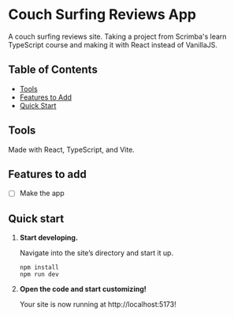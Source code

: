 # Couch Surfing Reviews App

A couch surfing reviews site. Taking a project from Scrimba's learn TypeScript course and making it with React instead of VanillaJS.

## Table of Contents

- [Tools](#tools)
- [Features to Add](#features-to-add)
- [Quick Start](#quick-start)

## Tools

Made with React, TypeScript, and Vite.

## Features to add

- [ ] Make the app

## Quick start

1.  **Start developing.**

    Navigate into the site’s directory and start it up.

    ```shell
    npm install
    npm run dev
    ```

2.  **Open the code and start customizing!**

    Your site is now running at http://localhost:5173!
